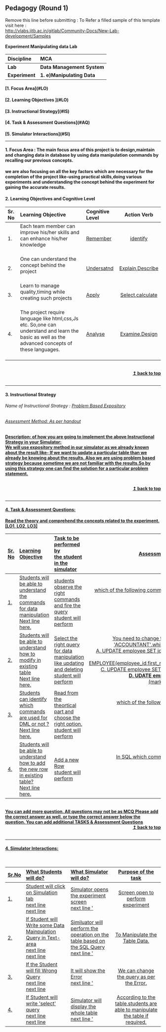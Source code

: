 ## Pedagogy (Round 1)
<p align="center">

Remove this line before submitting : To Refer a filled sample of this template visit here : <br> http://vlabs.iitb.ac.in/gitlab/Community-Docs/New-Lab-development/Samples
<br>
<br>
<b> Experiment Manipulating data Lab  <a name="top"></a> <br>
</p>

<b>Discipline | <b>MCA
:--|:--|
<b> Lab | <b> Data Management System
<b> Experiment|     <b> 1. e)Manipulating Data


<h4> [1. Focus Area](#LO)
<h4> [2. Learning Objectives ](#LO)
<h4> [3. Instructional Strategy](#IS)
<h4> [4. Task & Assessment Questions](#AQ)
<h4> [5. Simulator Interactions](#SI)
<hr>

<a name="LO"></a>
#### 1. Focus Area : The main focus area of this project is to design,maintain and changing data in database by using data manipulation commands by recalling our previous concepts.
we are also focusing on all the key factors which are necessary for the completion of the project like-using practical skills,doing various experiments and understanding the concept behind the experiment for gaining the accurate results.

#### 2. Learning Objectives and Cognitive Level


Sr. No |	Learning Objective	| Cognitive Level | Action Verb
:--|:--|:--|:-:
1.| Each team member can improve his/her skills and can enhance his/her knowledge  <br><br>  | [Remember](http://vlabs.iitb.ac.in/vlabs-dev/document.php) | [identify](http://vlabs.iitb.ac.in/vlabs-dev/document.php)
2.| One can understand the concept behind the project <br><br>  | [Undersatnd](http://vlabs.iitb.ac.in/vlabs-dev/document.php) | [Explain,Describe](http://vlabs.iitb.ac.in/vlabs-dev/document.php)
3.| Learn to manage quality,timing while creating such projects <br> <br> | [Apply](http://vlabs.iitb.ac.in/vlabs-dev/document.php) | [Select,calculate ](http://vlabs.iitb.ac.in/vlabs-dev/document.php)
4.| The project require language like html,css,Js etc. So,one can understand and learn the basic as well as the advanced concepts of these languages. <br> <br>  | [Analyse](http://vlabs.iitb.ac.in/vlabs-dev/document.php) | [Examine,Design](http://vlabs.iitb.ac.in/vlabs-dev/document.php)


<br/>
<div align="right">
    <b><a href="#top">↥ back to top</a></b>
</div>
<br/>
<hr>

<a name="IS"></a>
#### 3. Instructional Strategy
###### Name of Instructional Strategy  :    <u> Problem Based,Expository
###### Assessment Method: As per handout

<u> <b>Description: </b> of how you are going to implement the above Instructional Strategy in your Simulator: </u>
<br>
 We will use expository method in our simulator as we already known about the result like- If we want to update a particular table than we already be knowing about the results.
 Also we are using problem based strategy because sometime we are not familiar with the results.So by using this strategy one can find the solution for a particular problem statement.

<br/>
<div align="right">
    <b><a href="#top">↥ back to top</a></b>
</div>
<br/>
<hr>

<a name="AQ"></a>
#### 4. Task & Assessment Questions:

Read the theory and comprehend the concepts related to the experiment. [LO1, LO2, LO3]
<br>

Sr. No |	Learning Objective	| Task to be performed by <br> the student  in the simulator | Assessment Questions as per LO & Task
:--|:--|:--|:-:
1.|Students will be able to understand the commands for data manipulation 	 <br> Next line here. |students observe the right commands and fire the query <br> student will perform | which of the following commands to change the row that already exists in table?<br> A.	INSERT <br> B.	UNION <br> C.	UPDATE <br> <b> D.	SELECT </b> <br>
2.|Students will be able to understand how to modify in existing table <br> Next line here. |Select the right query for data manipulation like updating and deleting <br> student will perform |  You need to change the JOB_ID for bruce (Employee id 7389) to 'ACCOUNTANT'.which of the following statements will you fire? <br> A. UPDATE employee SET job_id='ACCOUNTANT' WHERE employee_id=7389; <br> B. INSERT INTO EMPLOYEE(employee_id,first_name,job_id)VALUES(5100,'BRUCE','ACCOUNTANT'); <br> C.	UPDATE employee SET job_id='ACCOUNTANT' WHERE job_id='CLERK'; <br> <b> D. UDATE employee SET job_id='ACCOUNTANT'; </b> <br> (mark correct option as bold text)
3.| Students can identify which commands are used for DML or not ? <br> Next line here. |Read from the theortical part and choose the right option.<br> student will perform | which of the following is not a data manipulating commands?<br> A.	delete <br> B.	truncate <br> C.	UPDATE <br> <b> D.	create </b> <br>
4.| Students will be able to understand how to add the new row in existing table?	 <br> Next line here. |Add a new Row <br> student will perform |In SQL,which commands is used to add new row to the table?<br> A.	Alter table <br> B.	Add row<br> C.	insert <br> <b> D.	Append </b> <br>


 <br>

 <u> 
You can add more question. All questions may not be as MCQ
Please add the correct answer as well.
or type the correct answer below the question.
 	You can add additional TASKS & Assessment Questions <u>
<br/>
<div align="right">
    <b><a href="#top">↥ back to top</a></b>
</div>
<br/>
<hr>

<a name="SI"></a>

#### 4. Simulator Interactions:
<br>

Sr.No | What Students will do? |	What Simulator will do?	| Purpose of the task
:--|:--|:--|:--:
1.| Student will click on Simulation tab <br> next line <br> next line | Simulator opens the experiment screen <br> next line  '  | Screen open to perform experiment
2.|  If Student will Write some Data Mainpulation Query in Text-area <br> next line <br> next line | Similuator will perform the operation on the table based on the SQL Query  <br> next line  '  | To Manipulate the Table Data.
3.| If the Student will fill Wrong Query <br> next line <br> next line | It will show the Error <br> next line  '  | We can change the query as per the Error.
4.| If Student will write 'select' query <br> next line <br> next line | Simulator will display the whole table <br> next line  '  | According to the table,students are able to manipulate the table if required.